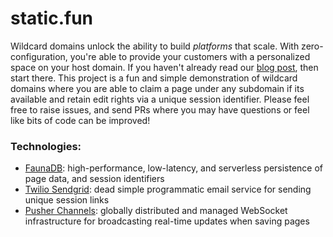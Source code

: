 # static.fun

Wildcard domains unlock the ability to build _platforms_ that scale. With zero-configuration, you're able to provide your customers with a personalized space on your host domain. If you haven't already read our [blog post](https://vercel.com/blog/wildcard-domains), then start there. This project is a fun and simple demonstration of wildcard domains where you are able to claim a page under any subdomain if its available and retain edit rights via a unique session identifier. Please feel free to raise issues, and send PRs where you may have questions or feel like bits of code can be improved!

### Technologies:

- [FaunaDB](https://fauna.com): high-performance, low-latency, and serverless persistence of page data, and session identifiers
- [Twilio Sendgrid](https://sendgrid.com): dead simple programmatic email service for sending unique session links
- [Pusher Channels](https://pusher.com/channels): globally distributed and managed WebSocket infrastructure for broadcasting real-time updates when saving pages
